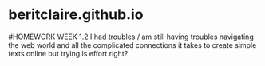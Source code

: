 # beritclaire.github.io
#HOMEWORK WEEK 1.2
I had troubles / am still having troubles navigating the web world and all the complicated connections it takes to create simple texts online but trying is effort right? 

